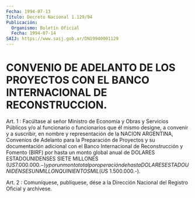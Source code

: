 ```yaml
---
Fecha: 1994-07-13
Título: Decreto Nacional 1.129/94
Publicación:
  Organismo: Boletín Oficial
  Fecha: 1994-07-14
SAIJ: https://www.saij.gob.ar/DN19940001129
---
```

# CONVENIO DE ADELANTO DE LOS PROYECTOS CON EL BANCO INTERNACIONAL DE RECONSTRUCCION.

<a id="1"></a>
Art.  1  :  Facúltase  al señor Ministro de Economía y Obras y Servicios Públicos y/o al funcionario  o  funcionarios que él mismo designe, a convenir y a suscribir, en nombre  y  representación  de la  NACION  ARGENTINA, Convenios de Adelanto para la Preparación de Proyectos y su  documentación  adicional con el Banco Internacional de Reconstrucción y Fomento (BIRF)  por hasta un monto global anual de DOLARES ESTADOUNIDENSES SIETE MILLONES  (U$S  7.000.000.-) y por un  monto  total por operación de hasta DOLARES ESTADOUNIDENSES  UN MILLON QUINIENTOS MIL (U$S 1.500.000.-).

<a id="2"></a>
Art. 2 : Comuníquese, publíquese, dése a la Dirección Nacional del Registro Oficial y archívese.